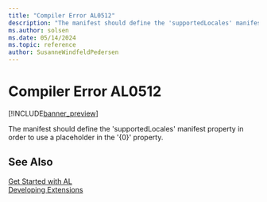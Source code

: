 ```yaml
---
title: "Compiler Error AL0512"
description: "The manifest should define the 'supportedLocales' manifest property in order to use a placeholder in the '{0}' property."
ms.author: solsen
ms.date: 05/14/2024
ms.topic: reference
author: SusanneWindfeldPedersen
---
```

[//]: # (START>DO_NOT_EDIT)
[//]: # (IMPORTANT:Do not edit any of the content between here and the END>DO_NOT_EDIT.)
[//]: # (Any modifications should be made in the .xml files in the ModernDev repo.)
# Compiler Error AL0512

[!INCLUDE[banner_preview](../includes/banner_preview.md)]

The manifest should define the 'supportedLocales' manifest property in order to use a placeholder in the '{0}' property.


[//]: # (IMPORTANT: END>DO_NOT_EDIT)
## See Also  
[Get Started with AL](../devenv-get-started.md)  
[Developing Extensions](../devenv-dev-overview.md)  